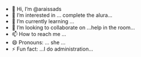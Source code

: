 - 👋 Hi, I’m @araissads
- 👀 I’m interested in ... complete the alura...
- 🌱 I’m currently learning ...
- 💞️ I’m looking to collaborate on ...help in the room...
- 📫 How to reach me ...
- 😄 Pronouns: ... she ...
- ⚡ Fun fact: ...I do administration...

<!---
araissads/araissads is a ✨ special ✨ repository because its `README.md` (this file) appears on your GitHub profile.
You can click the Preview link to take a look at your changes.
--->
